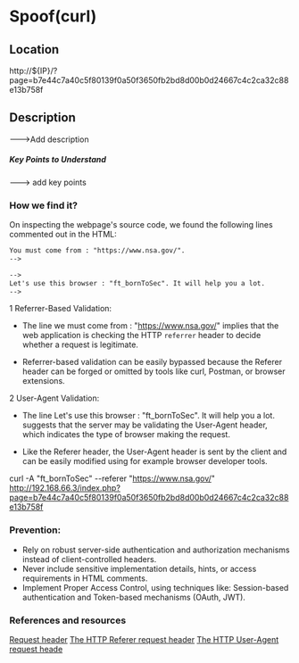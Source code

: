 # Spoof(curl)

## Location
http://${IP}/?page=b7e44c7a40c5f80139f0a50f3650fb2bd8d00b0d24667c4c2ca32c88e13b758f

## Description

--->Add description

##### Key Points to Understand

---> add key points

### How we find it?

On inspecting the webpage's source code, we found the following lines commented out in the HTML: 
```html 
You must come from : "https://www.nsa.gov/".
-->

-->
Let's use this browser : "ft_bornToSec". It will help you a lot.
-->
```

1 Referrer-Based Validation:

- The line we must come from : "https://www.nsa.gov/" implies that the web application is checking the HTTP `referrer` header to decide whether a request is legitimate.

- Referrer-based validation can be easily bypassed because the Referer header can be forged or omitted by tools like curl, Postman, or browser extensions.

2 User-Agent Validation:

- The line Let's use this browser : "ft_bornToSec". It will help you a lot. suggests that the server may be validating the User-Agent header, which indicates the type of browser making the request.

- Like the Referer header, the User-Agent header is sent by the client and can be easily modified using for example browser developer tools.


curl -A "ft_bornToSec" --referer "https://www.nsa.gov/" http://192.168.66.3/index.php?page=b7e44c7a40c5f80139f0a50f3650fb2bd8d00b0d24667c4c2ca32c88e13b758f

### Prevention:

- Rely on robust server-side authentication and authorization mechanisms instead of client-controlled headers.
- Never include sensitive implementation details, hints, or access requirements in HTML comments.
- Implement Proper Access Control, using techniques like: Session-based authentication and Token-based mechanisms (OAuth, JWT).

### References and resources

[Request header](https://developer.mozilla.org/en-US/docs/Glossary/Request_header)
[The HTTP Referer request header](https://developer.mozilla.org/en-US/docs/Web/HTTP/Headers/Referer)
[The HTTP User-Agent request heade](https://developer.mozilla.org/en-US/docs/Web/HTTP/Headers/User-Agent)